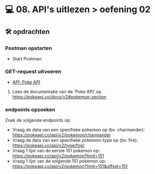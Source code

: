 # 💻 08. API's uitlezen > oefening 02

## 🛠️ opdrachten

### Postman opstarten

 - Start Postman.

### GET-request uitvoeren

- [API: Poke API](https://pokeapi.co/)

1. Lees de documentatie van de 'Poke API' op https://pokeapi.co/docs/v2#pokemon-section

### endpoints opzoeken

Zoek de volgende endpoints op:
- Vraag de data van een specifieke pokemon op (bv. charmander): https://pokeapi.co/api/v2/pokemon/charmander
- Vraag de data van een specifieke pokemon-type op (bv. fire): https://pokeapi.co/api/v2/type/fire/
- Vraag 1 lijst van de eerste 151 pokemon op: https://pokeapi.co/api/v2/pokemon?limit=151
- Vraag 1 lijst van de volgende 151 pokemon op: https://pokeapi.co/api/v2/pokemon?limit=151&offset=151